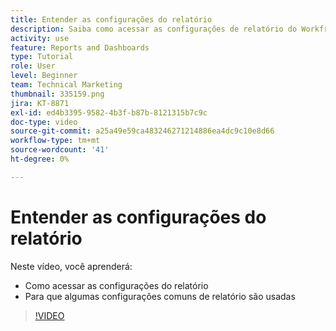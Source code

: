 ```yaml
---
title: Entender as configurações do relatório
description: Saiba como acessar as configurações de relatório do Workfront e para que algumas configurações de relatório comuns são usadas.
activity: use
feature: Reports and Dashboards
type: Tutorial
role: User
level: Beginner
team: Technical Marketing
thumbnail: 335159.png
jira: KT-8871
exl-id: ed4b3395-9582-4b3f-b87b-8121315b7c9c
doc-type: video
source-git-commit: a25a49e59ca483246271214886ea4dc9c10e8d66
workflow-type: tm+mt
source-wordcount: '41'
ht-degree: 0%

---
```


# Entender as configurações do relatório

Neste vídeo, você aprenderá:

* Como acessar as configurações do relatório
* Para que algumas configurações comuns de relatório são usadas

>[!VIDEO](https://video.tv.adobe.com/v/335159/?quality=12&learn=on)
